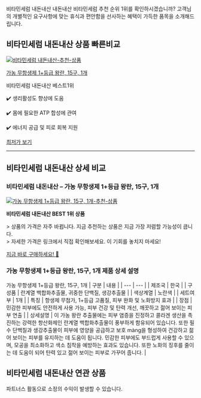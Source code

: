 비타민세럼 내돈내산 내돈내산 비타민세럼 추천 순위 1위를 확인하시겠습니까? 고객님의 개별적인 요구사항에 맞는 휴식과 편안함을 선사하는 혜택이 가득한 품목을 소개해드립니다.



## 비타민세럼 내돈내산 상품 빠른비교







 [![비타민세럼 내돈내산-추천-상품](https://thumbnail10.coupangcdn.com/thumbnails/remote/345x345ex/image/retail/images/1283833304040994-cad3945b-cbbd-43e2-9779-521f6299ce08.jpg)](https://sele.kr/OJHGK "비타민세럼 내돈내산-추천-상품 보러가기")  






[가농 무항생제 1+등급 왕란, 15구, 1개](https://sele.kr/OJHGK "가농 무항생제 1+등급 왕란, 15구, 1개 상품 보러가기")  

  
비타민세럼 내돈내산 베스트1위

✔️ 생리활성도 향상에 도움  

✔️ 몸에 필요한 ATP 합성에 관여  

✔️ 에너지 공급 및 피로 회복 지원




[최저가 보기](https://sele.kr/OJHGK "비타민세럼 내돈내산 최저가 보러가기")





---



## 비타민세럼 내돈내산 상세 비교




### 비타민세럼 내돈내산 – 가농 무항생제 1+등급 왕란, 15구, 1개


[![가농 무항생제 1+등급 왕란, 15구, 1개-추천-상품](https://thumbnail10.coupangcdn.com/thumbnails/remote/463x463ex/image/retail/images/1283833304040994-cad3945b-cbbd-43e2-9779-521f6299ce08.jpg "가농 무항생제 1+등급 왕란, 15구, 1개")](https://sele.kr/OJHGK)


**비타민세럼 내돈내산 BEST 1위 상품**



&gt; 상품의 가격은 자주 바뀝니다. 지금 추천하는 상품은 지금 가장 저렴할 가능성이 큽니다.  
&gt; 자세한 가격은 링크에서 직접 확인해보세요. 이 기회를 놓치지 마세요!


[지금 바로 구매하세요! 🛒](https://sele.kr/OJHGK "지금 바로 구매하세요! 🛒")
### 가농 무항생제 1+등급 왕란, 15구, 1개 제품 상세 설명





가농 무항생제 1+등급 왕란, 15구, 1개
| 구분 | 내용 |
| --- | --- |
| 제조국 | 한국 |
| 구성품 | 란계열 백합화추출물, 귀중한 단백질, 생강추출물 |
| 색상계열 | 노란색 |
| 세트여부 | 1개 |
| 특징 | 항생제 무첨가, 1+등급 고품질, 피부 완화 및 노화방지 효과 |
| 장점 | 민감한 피부에도 안전하게 사용 가능, 피부 건강 및 탄력 개선, 깨끗하고 젊어 보이는 피부 연출 |
| 상세설명 | 이 가농 왕란 추출물에는 피부 염증을 진정하고 콜라겐 생산을 촉진하는 강력한 항산화제인 란계열 백합화추출물이 풍부하게 함유되어 있습니다. 또한 필수 단백질과 생강추출물이 피부에 영양을 공급하고 보호 màng을 형성하여 건강하고 젊어 보이는 피부를 유지하는 데 도움이 됩니다. 민감한 피부에도 부드럽게 사용할 수 있으며, 모공을 최소화하고 색소 침착을 예방하는 효과도 있습니다. 또한 노화의 징후를 줄이는 데 도움이 되어 탄력 있고 젊어 보이는 피부로 가꾸어 줍니다. |






## 비타민세럼 내돈내산 연관 상품












파트너스 활동으로 소정의 수익이 발생할 수 있습니다.


